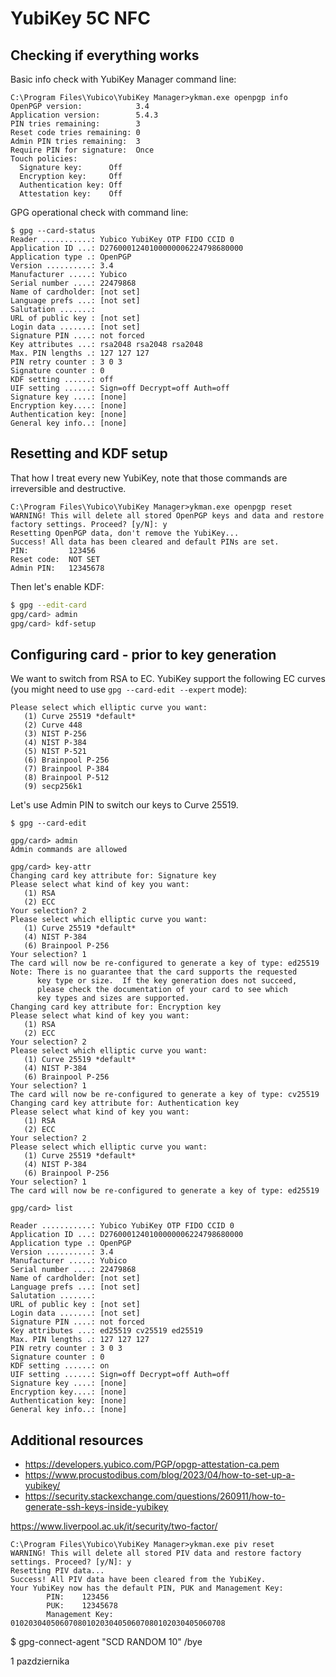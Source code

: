 # YubiKey 5C NFC

## Checking if everything works

Basic info check with YubiKey Manager command line:

```
C:\Program Files\Yubico\YubiKey Manager>ykman.exe openpgp info
OpenPGP version:            3.4
Application version:        5.4.3
PIN tries remaining:        3
Reset code tries remaining: 0
Admin PIN tries remaining:  3
Require PIN for signature:  Once
Touch policies:
  Signature key:      Off
  Encryption key:     Off
  Authentication key: Off
  Attestation key:    Off
```

GPG operational check with command line:

```
$ gpg --card-status
Reader ...........: Yubico YubiKey OTP FIDO CCID 0
Application ID ...: D2760001240100000006224798680000
Application type .: OpenPGP
Version ..........: 3.4
Manufacturer .....: Yubico
Serial number ....: 22479868
Name of cardholder: [not set]
Language prefs ...: [not set]
Salutation .......:
URL of public key : [not set]
Login data .......: [not set]
Signature PIN ....: not forced
Key attributes ...: rsa2048 rsa2048 rsa2048
Max. PIN lengths .: 127 127 127
PIN retry counter : 3 0 3
Signature counter : 0
KDF setting ......: off
UIF setting ......: Sign=off Decrypt=off Auth=off
Signature key ....: [none]
Encryption key....: [none]
Authentication key: [none]
General key info..: [none]
```

## Resetting and KDF setup

That how I treat every new YubiKey, note that those commands are irreversible and destructive.

```
C:\Program Files\Yubico\YubiKey Manager>ykman.exe openpgp reset
WARNING! This will delete all stored OpenPGP keys and data and restore factory settings. Proceed? [y/N]: y
Resetting OpenPGP data, don't remove the YubiKey...
Success! All data has been cleared and default PINs are set.
PIN:         123456
Reset code:  NOT SET
Admin PIN:   12345678
```

Then let's enable KDF:

```bash
$ gpg --edit-card
gpg/card> admin
gpg/card> kdf-setup
```

## Configuring card - prior to key generation

We want to switch from RSA to EC.
YubiKey support the following EC curves (you might need to use `gpg --card-edit --expert` mode):

```
Please select which elliptic curve you want:
   (1) Curve 25519 *default*
   (2) Curve 448
   (3) NIST P-256
   (4) NIST P-384
   (5) NIST P-521
   (6) Brainpool P-256
   (7) Brainpool P-384
   (8) Brainpool P-512
   (9) secp256k1
```

Let's use Admin PIN to switch our keys to Curve 25519.

```
$ gpg --card-edit

gpg/card> admin
Admin commands are allowed

gpg/card> key-attr
Changing card key attribute for: Signature key
Please select what kind of key you want:
   (1) RSA
   (2) ECC
Your selection? 2
Please select which elliptic curve you want:
   (1) Curve 25519 *default*
   (4) NIST P-384
   (6) Brainpool P-256
Your selection? 1
The card will now be re-configured to generate a key of type: ed25519
Note: There is no guarantee that the card supports the requested
      key type or size.  If the key generation does not succeed,
      please check the documentation of your card to see which
      key types and sizes are supported.
Changing card key attribute for: Encryption key
Please select what kind of key you want:
   (1) RSA
   (2) ECC
Your selection? 2
Please select which elliptic curve you want:
   (1) Curve 25519 *default*
   (4) NIST P-384
   (6) Brainpool P-256
Your selection? 1
The card will now be re-configured to generate a key of type: cv25519
Changing card key attribute for: Authentication key
Please select what kind of key you want:
   (1) RSA
   (2) ECC
Your selection? 2
Please select which elliptic curve you want:
   (1) Curve 25519 *default*
   (4) NIST P-384
   (6) Brainpool P-256
Your selection? 1
The card will now be re-configured to generate a key of type: ed25519

gpg/card> list

Reader ...........: Yubico YubiKey OTP FIDO CCID 0
Application ID ...: D2760001240100000006224798680000
Application type .: OpenPGP
Version ..........: 3.4
Manufacturer .....: Yubico
Serial number ....: 22479868
Name of cardholder: [not set]
Language prefs ...: [not set]
Salutation .......:
URL of public key : [not set]
Login data .......: [not set]
Signature PIN ....: not forced
Key attributes ...: ed25519 cv25519 ed25519
Max. PIN lengths .: 127 127 127
PIN retry counter : 3 0 3
Signature counter : 0
KDF setting ......: on
UIF setting ......: Sign=off Decrypt=off Auth=off
Signature key ....: [none]
Encryption key....: [none]
Authentication key: [none]
General key info..: [none]
```



## Additional resources

- https://developers.yubico.com/PGP/opgp-attestation-ca.pem
- https://www.procustodibus.com/blog/2023/04/how-to-set-up-a-yubikey/
- https://security.stackexchange.com/questions/260911/how-to-generate-ssh-keys-inside-yubikey

https://www.liverpool.ac.uk/it/security/two-factor/

```
C:\Program Files\Yubico\YubiKey Manager>ykman.exe piv reset
WARNING! This will delete all stored PIV data and restore factory settings. Proceed? [y/N]: y
Resetting PIV data...
Success! All PIV data have been cleared from the YubiKey.
Your YubiKey now has the default PIN, PUK and Management Key:
        PIN:    123456
        PUK:    12345678
        Management Key: 010203040506070801020304050607080102030405060708
```


$ gpg-connect-agent "SCD RANDOM 10" /bye







1 pazdziernika 


